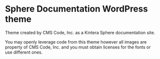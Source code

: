 # Sphere Documentation WordPress theme

Theme created by CMS Code, Inc. as a Kintera Sphere documentation site.

You may openly leverage code from this theme however all images are property of CMS Code, Inc. and you must obtain licenses for the fonts or use different ones.

